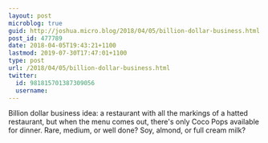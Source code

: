 ```yaml
---
layout: post
microblog: true
guid: http://joshua.micro.blog/2018/04/05/billion-dollar-business.html
post_id: 477789
date: 2018-04-05T19:43:21+1100
lastmod: 2019-07-30T17:47:01+1100
type: post
url: /2018/04/05/billion-dollar-business.html
twitter:
  id: 981815701387309056
  username: 
---
```

Billion dollar business idea: a restaurant with all the markings of a hatted restaurant, but when the menu comes out, there's only Coco Pops available for dinner. Rare, medium, or well done? Soy, almond, or full cream milk?
